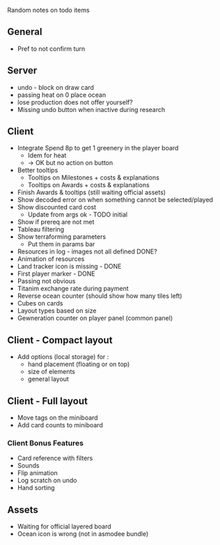 Random notes on todo items

## General

* Pref to not confirm turn

## Server

* undo - block on draw card
* passing heat on 0 place ocean
* lose production does not offer yourself?
* Missing undo button when inactive during research

## Client

* Integrate Spend 8p to get 1 greenery in the player board
  * Idem for heat
  * -> OK but no action on button
* Better tooltips
  * Tooltips on Milestones + costs & explanations
  * Tooltips on Awards + costs & explanations
* Finish Awards & tooltips (still waiting official assets)
* Show decoded error on when something cannot be selected/played
* Show discounted card cost
  * Update from args ok - TODO initial
* Show if prereq are not met
* Tableau filtering
* Show terraforming parameters
  * Put them in params bar
* Resources in log - images not all defined DONE?
* Animation of resources
* Land tracker icon is missing - DONE
* First player marker - DONE
* Passing not obvious
* Titanim exchange rate during payment
* Reverse ocean counter (should show how many tiles left)
* Cubes on cards
* Layout types based on size
* Gewneration counter on player panel (common panel)

## Client - Compact layout
* Add options (local storage) for :
  * hand placement (floating or on top)
  * size of elements
  * general layout


## Client - Full layout
* Move tags on the miniboard
* Add card counts to miniboard


### Client Bonus Features

* Card reference with filters
* Sounds
* Flip animation
* Log scratch on undo
* Hand sorting

## Assets

* Waiting for official layered board
* Ocean icon is wrong (not in asmodee bundle)